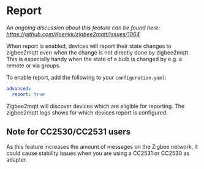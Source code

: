 ---
---
# Report
*An ongoing discussion about this feature can be found here: https://github.com/Koenkk/zigbee2mqtt/issues/1064*

When report is enabled, devices will report their state changes to zigbee2mqtt even when the change is not directly done by zigbee2mqtt. This is especially handy when the state of a bulb is changed by e.g. a remote or via groups.

To enable report, add the following to your `configuration.yaml`:

```yaml
advanced:
  report: true
```

Zigbee2mqtt will discover devices which are eligible for reporting. The zigbee2mqtt logs shows for which devices report is configured.

## Note for CC2530/CC2531 users
As this feature increases the amount of messages on the Zigbee network, it could cause stability issues when you are using a CC2531 or CC2530 as adapter.